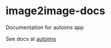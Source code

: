 # image2image-docs

Documentation for autoims app

See docs at [autoims](https://vandeplaslab.github.io/autoims-docs/index.html)
